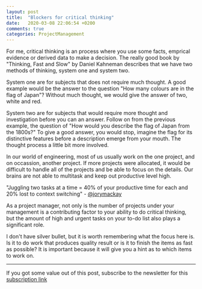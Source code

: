 ```yaml
---
layout: post
title:  "Blockers for critical thinking"
date:   2020-03-08 22:06:54 +0200
comments: true
categories: ProjectManagement 
---
```


For me, critical thinking is an process where you use some facts, emprical evidence or derived data to make a decision. The really good book by "Thinking, Fast and Slow" by Daniel Kahneman describes that we have two methods of thinking, system one and system two. 

System one are for subjects that does not require much thought. A good example would be the answer to the question "How many colours are in the flag of Japan"? Without much thought, we would give the answer of two, white and red.

System two are for subjects that would require more thought and investigation before you can an answer. Follow on from the previous example, the question of "How would you describe the flag of Japan from the 1800s?" To give a good answer, you would stop, imagine the flag for its distinctive features before a description emerge from your mouth. The thought process a little bit more involved.

In our world of engineering, most of us usually work on the one project, and on occassion, another project. If more projects were allocated, it would be difficult to handle all of the projects and be able to focus on the details. Our brains are not able to multitask and keep out productive level high.

"Juggling two tasks at a time = 40% of your productive time for each and 20% lost to context switching" - [@jorymackay](https://twitter.com/JoryMacKay)

As a project manager, not only is the number of projects under your management is a contributing factor to your ability to do critical thinking, but the amount of high and urgent tasks on your to-do list also plays a significant role.

I don't have silver bullet, but it is worth remembering what the focus here is. Is it to do work that produces quality result or is it to finish the items as fast as possible? It is important because it will give you a hint as to which items to work on.


---

If you got some value out of this post, subscribe to the newsletter for this [subscription link](https://mailchi.mp/8e0622427dd5/prjmgrwkly)
